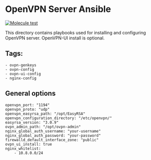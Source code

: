 # OpenVPN Server Ansible

[![Molecule test](https://github.com/Android60-projects/ansible-role-openvpn/actions/workflows/molecule.yml/badge.svg?branch=main)](https://github.com/Android60-projects/ansible-role-openvpn/actions/workflows/molecule.yml)

This directory contains playbooks used for installing and configuring OpenVPN server. OpenVPN-UI install is optional.

## Tags:
```
- ovpn-genkeys
- ovpn-config
- ovpn-ui-config
- nginx-config
```

## General options
```
openvpn_port: "1194"
openvpn_proto: "udp"
openvpn_easyrsa_path: "/opt/EasyRSA"
openvpn_configuration_directory: "/etc/openvpn/"
easyrsa_version: "3.0.9"
ovpn_admin_path: "/opt/ovpn-admin"
nginx_global_auth_username: "your-username"
nginx_global_auth_password: "your-password"
firewalld_default_interface_zone: "public"
ovpn_ui_install: true
nginx_whitelist:
    - 10.8.0.0/24
```
